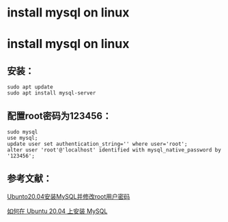# install mysql on linux


# install mysql on linux

## 安装：

```shell
sudo apt update
sudo apt install mysql-server
```

## 配置root密码为123456：

```shell
sudo mysql
use mysql;
update user set authentication_string='' where user='root';
alter user 'root'@'localhost' identified with mysql_native_password by '123456';
```

## 参考文献：

[Ubunto20.04安装MySQL并修改root用户密码](https://blog.csdn.net/qq_26164609/article/details/106881079)

[如何在 Ubuntu 20.04 上安装 MySQL](https://developer.aliyun.com/article/758177)
